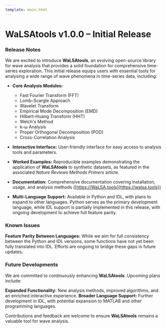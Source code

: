 ```yaml
---
template: main.html
---
```


# WaLSAtools v1.0.0 – Initial Release

### Release Notes

We are excited to introduce **WaLSAtools**, an evolving open-source library for wave analysis that provides a solid foundation for comprehensive time-series exploration. This initial release equips users with essential tools for analysing a wide range of wave phenomena in time-series data, including:

- **Core Analysis Modules:**

  - Fast Fourier Transform (FFT)
  - Lomb-Scargle Approach
  - Wavelet Transform
  - Empirical Mode Decomposition (EMD)
  - Hilbert-Huang Transform (HHT)
  - Welch's Method
  - k-ω Analysis
  - Proper Orthogonal Decomposition (POD)
  - Cross-Correlation Analysis

- **Interactive Interface:** User-friendly interface for easy access to analysis tools and parameters.
- **Worked Examples:** Reproducible examples demonstrating the application of **WaLSAtools** to synthetic datasets, as featured in the associated _Nature Reviews Methods Primers_ article.
- **Documentation:** Comprehensive documentation covering installation, usage, and analysis methods ([https://WaLSA.tools](https://walsa.tools))
- **Multi-Language Support:** Available in Python and IDL, with plans to expand to other languages. Python serves as the primary development language, while IDL support is partially implemented in this release, with ongoing development to achieve full feature parity.


### Known Issues

**Feature Parity Between Languages:** While we aim for full consistency between the Python and IDL versions, some functions have not yet been fully translated into IDL. Efforts are ongoing to bridge these gaps in future updates.


### Future Developments

We are committed to continuously enhancing **WaLSAtools**. Upcoming plans include:

**Expanded Functionality:** New analysis methods, improved algorithms, and an enriched interactive experience.
**Broader Language Support:** Further development in IDL, with potential expansion to MATLAB and other programming languages.

Contributions and feedback are welcome to ensure **WaLSAtools** remains a valuable tool for wave analysis.

<br>
